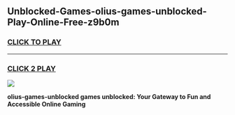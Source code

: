 
## Unblocked-Games-olius-games-unblocked-Play-Online-Free-z9b0m
<h3>
<a href="https://premium76.site?title=olius-games-unblocked&ref=26A">CLICK TO PLAY</a></h3>
<hr>

<h3>
<a href="https://premium76.site?title=olius-games-unblocked&ref=26A">CLICK 2 PLAY</a>
  
</h3>

<a href="https://premium76.site?title=olius-games-unblocked&ref=26A"><img src="https://clearcache.store/games.png"></a>


**olius-games-unblocked games unblocked: Your Gateway to Fun and Accessible Online Gaming**
